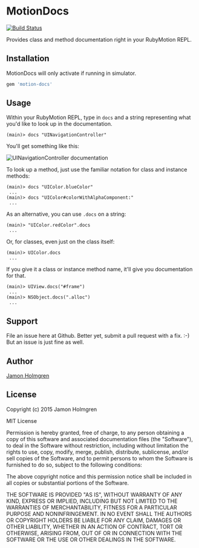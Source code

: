 # MotionDocs

[![Build Status](https://travis-ci.org/jamonholmgren/motion-docs.svg?branch=master)](https://travis-ci.org/jamonholmgren/motion-docs)

Provides class and method documentation right in your RubyMotion REPL.

## Installation

MotionDocs will only activate if running in simulator.

```ruby
gem 'motion-docs'
```

## Usage

Within your RubyMotion REPL, type in `docs` and a string representing what you'd like
to look up in the documentation.

```sh-session
(main)> docs "UINavigationController"
```

You'll get something like this:

![UINavigationController documentation](http://clrsight.co/jh/2015-02-19-o8uh6.png?+)

To look up a method, just use the familiar notation for class and instance methods:

```sh-session
(main)> docs "UIColor.blueColor"
 ...
(main)> docs "UIColor#colorWithAlphaComponent:"
 ...
```

As an alternative, you can use `.docs` on a string:

```sh-session
(main)> "UIColor.redColor".docs
 ...
```

Or, for classes, even just on the class itself:

```sh-session
(main)> UIColor.docs
 ...
```

If you give it a class or instance method name, it'll give you documentation for that.

```sh-session
(main)> UIView.docs("#frame")
 ...
(main)> NSObject.docs(".alloc")
 ...
```

## Support

File an issue here at Github. Better yet, submit a pull request with a fix. :-)
But an issue is just fine as well.

## Author

[Jamon Holmgren](https://twitter.com/jamonholmgren)

## License

Copyright (c) 2015 Jamon Holmgren

MIT License

Permission is hereby granted, free of charge, to any person obtaining
a copy of this software and associated documentation files (the
"Software"), to deal in the Software without restriction, including
without limitation the rights to use, copy, modify, merge, publish,
distribute, sublicense, and/or sell copies of the Software, and to
permit persons to whom the Software is furnished to do so, subject to
the following conditions:

The above copyright notice and this permission notice shall be
included in all copies or substantial portions of the Software.

THE SOFTWARE IS PROVIDED "AS IS", WITHOUT WARRANTY OF ANY KIND,
EXPRESS OR IMPLIED, INCLUDING BUT NOT LIMITED TO THE WARRANTIES OF
MERCHANTABILITY, FITNESS FOR A PARTICULAR PURPOSE AND
NONINFRINGEMENT. IN NO EVENT SHALL THE AUTHORS OR COPYRIGHT HOLDERS BE
LIABLE FOR ANY CLAIM, DAMAGES OR OTHER LIABILITY, WHETHER IN AN ACTION
OF CONTRACT, TORT OR OTHERWISE, ARISING FROM, OUT OF OR IN CONNECTION
WITH THE SOFTWARE OR THE USE OR OTHER DEALINGS IN THE SOFTWARE.



